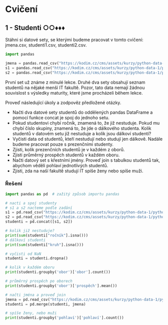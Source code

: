 # Cvičení

## 1 - Studenti ○○♦♦♦

Stáhni si datové sety, se kterými budeme pracovat v tomto cvičení: jmena.csv, studenti1.csv, studenti2.csv.

```python
import pandas

jmena = pandas.read_csv("https://kodim.cz/cms/assets/kurzy/python-data-1/python-pro-data-1/agregace-a-spojovani/excs/excs>studenti/jmena.csv")
s1 = pandas.read_csv("https://kodim.cz/cms/assets/kurzy/python-data-1/python-pro-data-1/agregace-a-spojovani/excs/excs>studenti/studenti1.csv")
s2 = pandas.read_csv("https://kodim.cz/cms/assets/kurzy/python-data-1/python-pro-data-1/agregace-a-spojovani/excs/excs>studenti/studenti2.csv")
```

První set už známe z minulé lekce. Druhé dva sety obsahují seznam studentů na nějaké menší IT fakultě. Pozor, tato data
nemají žádnou souvislost s výsledky maturity, které jsme procházeli během lekce.

Proveď následující úkoly a zodpověz předložené otázky.

- Načti dva datové sety studentů do oddělených pandas DataFrame a pomocí funkce concat je spoj do jednoho setu.
- Pokud studentovi chybí ročník, znamená to, že již nestuduje. Pokud mu chybí číslo skupiny, znamená to, že jde o
  dálkového studenta. Kolik studentů v datovém setu již nestuduje a kolik jsou dálkoví studenti?
- Vyčisti data od studentů, kteří nestudují nebo studují jen dálkově. Nadále budeme pracovat pouze s prezenčními
  studenty.
- Zjisti, kolik prezenčních studentů je v každém z oborů.
- Zjisti průměrný prospěch studentů v každém oboru.
- Načti datový set s křestními jmény. Proveď join s tabulkou studentů tak, abychom věděli pohlaví jednotlivých studentů.
- Zjisti, zda na naší fakultě studují IT spíše ženy nebo spíše muži.

### Řešení

```python
import pandas as pd  # zažitý způsob importu pandas

# nacti a spoj studenty
# s1 a s2 nacteme podle zadání
s1 = pd.read_csv("https://kodim.cz/cms/assets/kurzy/python-data-1/python-pro-data-1/agregace-a-spojovani/excs/excs>studenti/studenti1.csv")
s2 = pd.read_csv("https://kodim.cz/cms/assets/kurzy/python-data-1/python-pro-data-1/agregace-a-spojovani/excs/excs>studenti/studenti2.csv")
studenti = pd.concat([s1, s2])

# kolik již nestuduje?
print(sum(studenti["ročník"].isna()))
# dálkoví studenti
print(sum(studenti["kruh"].isna()))

# vyčisti od NaN
studenti = studenti.dropna()

# kolik v každém oboru
print(studenti.groupby('obor')['obor'].count())

# průměrný prospěch po oborech
print(studenti.groupby('obor')['prospěch'].mean())

# načti jména a proveď join
jmena = pd.read_csv("https://kodim.cz/cms/assets/kurzy/python-data-1/python-pro-data-1/agregace-a-spojovani/excs/excs>studenti/jmena.csv")
studenti = pd.merge(studenti, jmena)

# spíše ženy, nebo muži
print(studenti.groupby('pohlaví')['pohlaví'].count())
```